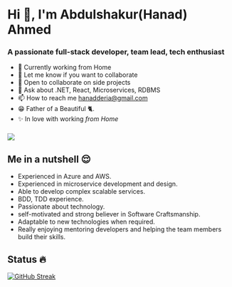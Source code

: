 # Hi 👋, I'm Abdulshakur(Hanad) Ahmed

### A passionate full-stack developer, team lead, tech enthusiast

- 🔭 Currently working from Home
- 👯 Let me know if you want to collaborate
- 🌝 Open to collaborate on side projects
- 💬 Ask about .NET, React, Microservices, RDBMS
- 📫 How to reach me hanadderia@gmail.com
- 😁 Father of a Beautiful 🐈.
- ✨ In love with working _from Home_


### ![](https://komarev.com/ghpvc/?username=your-github-username&color=blueviolet&style=for-the-badge&label=Profile+Views+👀)

## Me in a nutshell 😌

- Experienced in Azure and AWS.
- Experienced in microservice development and design.
- Able to develop complex scalable services.
- BDD, TDD experience.
- Passionate about technology.
- self-motivated and strong believer in Software Craftsmanship.
- Adaptable to new technologies when required.
- Really enjoying mentoring developers and helping the team members build their skills.


## Status 🔥
[![GitHub Streak](http://github-readme-streak-stats.herokuapp.com?user=hanadderia&theme=dark&background=000000)](https://git.io/streak-stats)

